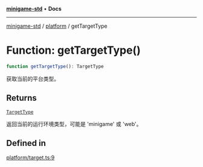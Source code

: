 [**minigame-std**](../../../README.md) • **Docs**

***

[minigame-std](../../../README.md) / [platform](../README.md) / getTargetType

# Function: getTargetType()

```ts
function getTargetType(): TargetType
```

获取当前的平台类型。

## Returns

[`TargetType`](../type-aliases/TargetType.md)

返回当前的运行环境类型，可能是 'minigame' 或 'web'。

## Defined in

[platform/target.ts:9](https://github.com/JiangJie/minigame-std/blob/66ec277d862ca15172344b727bd1c648b6b39934/src/std/platform/target.ts#L9)
